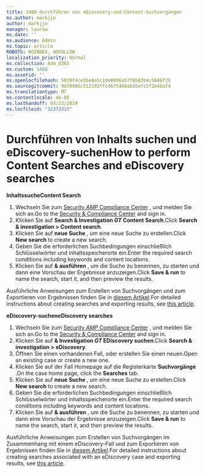 ```yaml
---
title: 1488-durchführen von eDiscovery-und-Content-Suchvorgängen
ms.author: markjjo
author: markjjo
manager: lauraw
ms.date: ''
ms.audience: Admin
ms.topic: article
ROBOTS: NOINDEX, NOFOLLOW
localization_priority: Normal
ms.collection: Adm_O365
ms.custom: 1488
ms.assetid: ''
ms.openlocfilehash: 5830f4ce5be6a5c10e0696a57f0b83b4c5606f2b
ms.sourcegitcommit: 9d78905c512192ffc4675468abd2efc5f2e4baf4
ms.translationtype: MT
ms.contentlocale: de-DE
ms.lasthandoff: 04/23/2019
ms.locfileid: "32373315"
---
```

# <a name="how-to-perform-content-searches-and-ediscovery-searches"></a><span data-ttu-id="f58fe-102">Durchführen von Inhalts suchen und eDiscovery-suchen</span><span class="sxs-lookup"><span data-stu-id="f58fe-102">How to perform Content Searches and eDiscovery searches</span></span>

<span data-ttu-id="f58fe-103">**Inhaltssuche**</span><span class="sxs-lookup"><span data-stu-id="f58fe-103">**Content Search**</span></span>

1. <span data-ttu-id="f58fe-104">Wechseln Sie zum [Security _AMP_ Compliance Center](https://protection.office.com) , und melden Sie sich an.</span><span class="sxs-lookup"><span data-stu-id="f58fe-104">Go to the [Security & Compliance Center](https://protection.office.com) and sign in.</span></span>
2. <span data-ttu-id="f58fe-105">Klicken Sie auf **Search & Investigation _GT_ Content Search**.</span><span class="sxs-lookup"><span data-stu-id="f58fe-105">Click **Search & investigation > Content search**.</span></span>
3. <span data-ttu-id="f58fe-106">Klicken Sie auf **neue Suche** , um eine neue Suche zu erstellen.</span><span class="sxs-lookup"><span data-stu-id="f58fe-106">Click **New search** to create a new search.</span></span>
4. <span data-ttu-id="f58fe-107">Geben Sie die erforderlichen Suchbedingungen einschließlich Schlüsselwörter und inhaltsspeicherorte ein.</span><span class="sxs-lookup"><span data-stu-id="f58fe-107">Enter the required search conditions including keywords and content locations.</span></span>  
5. <span data-ttu-id="f58fe-108">Klicken Sie auf **& ausführen** , um die Suche zu benennen, zu starten und dann eine Vorschau der Ergebnisse anzuzeigen.</span><span class="sxs-lookup"><span data-stu-id="f58fe-108">Click **Save & run** to name the search, start it, and then preview the results.</span></span> 
 
<span data-ttu-id="f58fe-109">Ausführliche Anweisungen zum Erstellen von Suchvorgängen und zum Exportieren von Ergebnissen finden Sie in [diesem Artikel](https://docs.microsoft.com/office365/securitycompliance/content-search).</span><span class="sxs-lookup"><span data-stu-id="f58fe-109">For detailed instructions about creating searches and exporting results, see [this article](https://docs.microsoft.com/office365/securitycompliance/content-search).</span></span>

<span data-ttu-id="f58fe-110">**eDiscovery-suchen**</span><span class="sxs-lookup"><span data-stu-id="f58fe-110">**eDiscovery searches**</span></span>

1. <span data-ttu-id="f58fe-111">Wechseln Sie zum [Security _AMP_ Compliance Center](https://protection.office.com) , und melden Sie sich an.</span><span class="sxs-lookup"><span data-stu-id="f58fe-111">Go to the [Security & Compliance Center](https://protection.office.com) and sign in.</span></span>
2. <span data-ttu-id="f58fe-112">Klicken Sie auf **& Investigation _GT_ EDiscovery suchen**.</span><span class="sxs-lookup"><span data-stu-id="f58fe-112">Click **Search & investigation > eDiscovery**.</span></span>
3. <span data-ttu-id="f58fe-113">Öffnen Sie einen vorhandenen Fall, oder erstellen Sie einen neuen.</span><span class="sxs-lookup"><span data-stu-id="f58fe-113">Open an existing case or create a new one.</span></span>
4. <span data-ttu-id="f58fe-114">Klicken Sie auf der Fall Homepage auf die Registerkarte **Suchvorgänge** .</span><span class="sxs-lookup"><span data-stu-id="f58fe-114">On the case home page, click the **Searches** tab.</span></span>  
5. <span data-ttu-id="f58fe-115">Klicken Sie auf **neue Suche** , um eine neue Suche zu erstellen.</span><span class="sxs-lookup"><span data-stu-id="f58fe-115">Click **New search** to create a new search.</span></span>
6. <span data-ttu-id="f58fe-116">Geben Sie die erforderlichen Suchbedingungen einschließlich Schlüsselwörter und inhaltsspeicherorte ein.</span><span class="sxs-lookup"><span data-stu-id="f58fe-116">Enter the required search conditions including keywords and content locations.</span></span>  
7. <span data-ttu-id="f58fe-117">Klicken Sie auf **& ausführen** , um die Suche zu benennen, zu starten und dann eine Vorschau der Ergebnisse anzuzeigen.</span><span class="sxs-lookup"><span data-stu-id="f58fe-117">Click **Save & run** to name the search, start it, and then preview the results.</span></span>

<span data-ttu-id="f58fe-118">Ausführliche Anweisungen zum Erstellen von Suchvorgängen im Zusammenhang mit einem eDiscovery-Fall und zum Exportieren von Ergebnissen finden Sie in [diesem Artikel](https://docs.microsoft.com/office365/securitycompliance/ediscovery-cases).</span><span class="sxs-lookup"><span data-stu-id="f58fe-118">For detailed instructions about creating searches associated with an eDiscovery case and exporting results, see [this article](https://docs.microsoft.com/office365/securitycompliance/ediscovery-cases).</span></span>